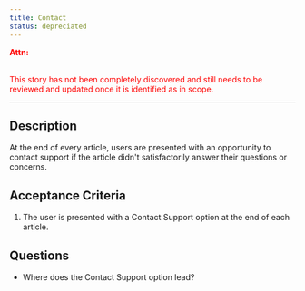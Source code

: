 ```yaml
---
title: Contact
status: depreciated
---
```


<font style="color:#ff0000">
<b>Attn:</b><br/><br/>

This story has not been completely discovered and still needs to be reviewed and updated once it is identified as in scope.
</font>

---

## Description

At the end of every article, users are presented with an opportunity to contact support if the article didn't satisfactorily answer their questions or concerns.

## Acceptance Criteria

1. The user is presented with a Contact Support option at the end of each article.

## Questions
- Where does the Contact Support option lead?
